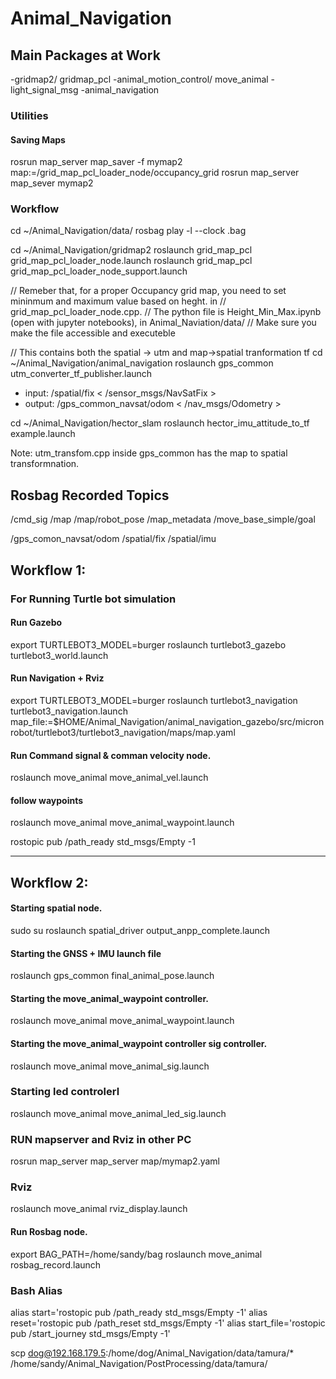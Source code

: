 # Animal_Navigation
## Main Packages at Work
-gridmap2/ gridmap_pcl
-animal_motion_control/ move_animal
-light_signal_msg
-animal_navigation 

### Utilities 
#### Saving Maps 
rosrun map_server map_saver -f mymap2 map:=/grid_map_pcl_loader_node/occupancy_grid
rosrun map_server map_sever mymap2

### Workflow 

cd ~/Animal_Navigation/data/
rosbag play -l --clock .bag

cd ~/Animal_Navigation/gridmap2
roslaunch grid_map_pcl grid_map_pcl_loader_node.launch
roslaunch grid_map_pcl grid_map_pcl_loader_node_support.launch

// Remeber that, for a proper Occupancy grid map, you need to set mininmum and maximum value based on heght. in 
// grid_map_pcl_loader_node.cpp. 
// The python file is Height_Min_Max.ipynb (open with jupyter notebooks), in Animal_Naviation/data/
// Make sure you make the file accessible and executeble 

// This contains both the spatial -> utm and map->spatial tranformation tf
cd ~/Animal_Navigation/animal_navigation
roslaunch gps_common utm_converter_tf_publisher.launch
- input: /spatial/fix  < /sensor_msgs/NavSatFix >
- output: /gps_common_navsat/odom < /nav_msgs/Odometry >


cd ~/Animal_Navigation/hector_slam
roslaunch hector_imu_attitude_to_tf example.launch



Note: utm_transfom.cpp inside gps_common has the map to spatial transformnation. 

## Rosbag Recorded Topics 
/cmd_sig
/map
/map/robot_pose
/map_metadata
/move_base_simple/goal

/gps_comon_navsat/odom
/spatial/fix
/spatial/imu


## Workflow 1:
### For Running Turtle bot simulation 
#### Run Gazebo 
export TURTLEBOT3_MODEL=burger
roslaunch turtlebot3_gazebo turtlebot3_world.launch 

#### Run Navigation + Rviz 
export TURTLEBOT3_MODEL=burger
roslaunch turtlebot3_navigation turtlebot3_navigation.launch map_file:=$HOME/Animal_Navigation/animal_navigation_gazebo/src/micronrobot/turtlebot3/turtlebot3_navigation/maps/map.yaml


#### Run Command signal & comman velocity node. 
<!-- - Check if the node is subscribing to AMCL signal .  -->
roslaunch move_animal move_animal_vel.launch

#### follow waypoints
roslaunch move_animal move_animal_waypoint.launch 

rostopic pub /path_ready std_msgs/Empty -1



___ 
## Workflow 2:
#### Starting spatial node.
sudo su
roslaunch spatial_driver output_anpp_complete.launch

#### Starting the GNSS + IMU launch file
roslaunch gps_common final_animal_pose.launch

#### Starting the move_animal_waypoint controller. 
<!-- Check if the node is subscribing to /map/robot_pose signal -->
roslaunch move_animal move_animal_waypoint.launch

#### Starting the move_animal_waypoint controller sig controller.
roslaunch move_animal move_animal_sig.launch

### Starting led controlerl 
roslaunch move_animal move_animal_led_sig.launch


<!-- #### Starting the LED control in root. 
sudo su
rosrun move_animal led_control_cmd_sig.py  -->

### RUN mapserver and Rviz in other PC
rosrun map_server map_server map/mymap2.yaml

### Rviz 
roslaunch move_animal rviz_display.launch

#### Run Rosbag node. 
export BAG_PATH=/home/sandy/bag
roslaunch move_animal rosbag_record.launch


### Bash Alias 

alias start='rostopic pub /path_ready std_msgs/Empty -1'
alias reset='rostopic pub /path_reset std_msgs/Empty -1'
alias start_file='rostopic pub /start_journey std_msgs/Empty -1'



scp dog@192.168.179.5:/home/dog/Animal_Navigation/data/tamura/* /home/sandy/Animal_Navigation/PostProcessing/data/tamura/
